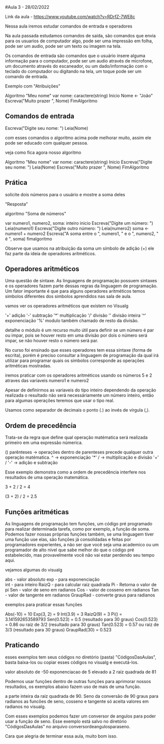 #Aula 3 - 28/02/2022

Link da aula - https://www.youtube.com/watch?v=RDrfZ-7WE8c

Nessa aula iremos estudar comandos de entrada e operadores  

Na aula passada estudamos comandos de saída, são comandos que envia para os usuarios de computador algo, pode ser uma impressão em folha, pode ser um audio, pode ser um texto ou imagem na tela.

Os comandos de entrada são comandos que o usuário insere alguma informação para o computador, pode ser um audio através de microfone, um documento através do escaneador, ou um dado/informação com o teclado do computador ou digitando na tela, um toque pode ser um comando de entrada.

Exemplo com "Atribuições"

Algoritmo "Meu nome"
var
    nome: caractere(string)
Inicio
    Nome <- "João"
    Escreva("Muito prazer ", Nome)
FimAlgoritmo

## Comandos de entrada

Escreva("Digite seu nome: ")
Leia(Nome)

com esses comandos o algoritmo acima pode melhorar muito, assim ele pode ser educado com qualquer pessoa. 

veja como fica agora nosso algoritmo

Algoritmo "Meu nome"
var
    nome: caractere(string)
Inicio
    Escreva("Digite seu nome: ")
    Leia(Nome)
    Escreva("Muito prazer ", Nome)
FimAlgoritmo

## Prática
solicite dois números para o usuário e mostre a soma deles

"Resposta"

algoritmo "Soma de números"

var
   numero1, numero2, soma: inteiro
inicio
      Escreva("Digite um número: ")
      Leia(numero1)
      Escreva("Digite outro número: ")
      Leia(numero2)
      soma <- numero1 + numero2
      Escreva("A soma entre o ", numero1, " e o ", numero2, " é ", soma)
fimalgoritmo

Observe que usamos na atribuição da soma um símbolo de adição (+) ele faz parte da ideia de operadores aritméticos.

## Operadores aritméticos

Uma questão de sintaxe. As linguagens de programação possuem sintaxes e os operadores fazem parte dessas regras da linguagem de programação. Um fator importante é que para alguns operadores aritméticos temos simbolos diferentes dos simbolos aprendidos nas sala de aula.

vamos ver os operadores aritméticos que existem no Visualg

'+' adição
'-' subtração
'*' multiplicação
'/' divisão
'\' divisão inteira
'^' exponenciação
'%' modulo também chamado de resto da divisão.

detalhe o módulo é um recurso muito útil para definir se um número é par ou impar, pois se houver resto em uma divisão por dois o número será impar, se não houver resto o número será par.

No curso foi ensinado que esses operadores tem essa sintaxe (forma de escrita), porém é preciso consultar a linguagem de programação da qual irá utilizar para programar quais os simbolos corresponde as operações aritméticas mostradas.

iremos praticar com os operadores aritméticos usando os números 5 e 2 atraves das variaveis numero1 e numero2

Apesar de definirmos as variaveis do tipo inteiro dependendo da operação realizada o resultado não será necessáriamente um número inteiro, então para algumas operações teremos que usar o tipo real.

Usamos como separador de decimais o ponto (.) ao invés de vírgula (,).

## Ordem de precedência	

Trata-se da regra que define qual operação matématica será realizada primeiro em uma expressão númerica.

() parênteses -> operações dentro de parenteses precede qualquer outra operação matématica.
^ -> exponenciação
'*' / -> multiplicação e divisão
'+' / '-' -> adição e subtração

Esse exemplo demonstra como a ordem de precedência interfere nos resultados de uma operação matemática.

3 + 2 / 2  = 4

(3 + 2) / 2 = 2.5

## Funções aritméticas

As linguagens de programação tem funções, um código pré programado para realizar determinada tarefa, como por exemplo, a função de soma. Podemos fazer nossas próprias funções também, se uma linguagem tiver uma função use elas, são funções já consolidadas e feitas por programadores experientes, a não ser que você seja uma academico ou um programador de alto nível que sabe melhor do que o código pré estabelecido, mas provavelmente você não vai estar perdendo seu tempo aqui.

vejamos algumas do visualg

abs - valor absoluto
exp - para exponenciação	
int - para inteiro
RaizQ - para calcular raiz quadrada
Pi - Retorna o valor de pi
Sen - valor de seno em radianos
Cos - valor de cosseno em radianos
Tan - valor de tangente em radianos
GraupRad - converte graus para radianos 

exemplos para praticar essas funções

Abs(-10) = 10
Exp(3, 2) = 9
Int(3.9) = 3
RaizQ(9) = 3
Pi() = 3.141592653589793
Sen(0.523) = 0.5 (resultado para 30 graus) 
Cos(0.523) = 0.86 ou raiz de 3/2 (resultado para 30 graus) 
Tan(0.523) = 0.57 ou raiz de 3/3 (resultado para 30 graus) 
GraupRad(30) = 0.523

## Praticando

esses exemplos tem seus códigos no diretório (pasta) "CódigosDasAulas", basta baixa-los ou copiar esses códigos no visualg e executá-los.

valor absoluto de -50
exponenciacao de 5 elevado a 2
raiz quadrada de 81

Podemos usar funções dentro de outras funções para aprimorar nossos resultados, os exemplos abaixo fazem uso de mais de uma função.

a parte inteira da raiz quadrada de 90.
Seno da conversão de 90 graus para radianos
as funcões de seno, cosseno e tangente só aceita valores em radianos no visualg.

Com esses exemplos podemos fazer um conversor de angulos para poder usar a função de seno. Esse exemplo está salvo no diretório "CódigosDasAulas" no arquivo conversordeangulosparaseno.

Cara que alegria de terminar essa aula, muito bom isso.



